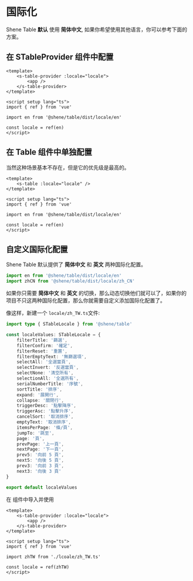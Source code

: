 # 国际化

Shene Table **默认** 使用 **简体中文**, 如果你希望使用其他语言，你可以参考下面的方案。

## 在 STableProvider 组件中配置

```vue
<template>
	<s-table-provider :locale="locale">
		<app />
	</s-table-provider>
</template>

<script setup lang="ts">
import { ref } from 'vue'

import en from '@shene/table/dist/locale/en'

const locale = ref(en)
</script>
```

## 在 Table 组件中单独配置

当然这种场景基本不存在，但是它的优先级是最高的。

```vue
<template>
	<s-table :locale="locale" />
</template>

<script setup lang="ts">
import { ref } from 'vue'

import en from '@shene/table/dist/locale/en'

const locale = ref(en)
</script>
```

## 自定义国际化配置

Shene Table 默认提供了 **简体中文** 和 **英文** 两种国际化配置。

```ts
import en from '@shene/table/dist/locale/en'
import zhCN from '@shene/table/dist/locale/zh_CN'
```

如果你只需要 **简体中文** 和 **英文** 的切换，那么动态切换他们就可以了，如果你的项目不只这两种国际化配置，那么你就需要自定义添加国际化配置了。

像这样，新建一个 `locale/zh_TW.ts`文件:

```ts
import type { STableLocale } from '@shene/table'

const localeValues: STableLocale = {
	filterTitle: '篩選',
	filterConfirm: '確定',
	filterReset: '重置',
	filterEmptyText: '無篩選項',
	selectAll: '全選當頁',
	selectInvert: '反選當頁',
	selectNone: '清空所有',
	selectionAll: '全選所有',
	serialNumberTitle: '序號',
	sortTitle: '排序',
	expand: '展開行',
	collapse: '關閉行',
	triggerDesc: '點擊降序',
	triggerAsc: '點擊升序',
	cancelSort: '取消排序',
	emptyText: '取消排序',
	itemsPerPage: '條/頁',
	jumpTo: '跳至',
	page: '頁',
	prevPage: '上一頁',
	nextPage: '下一頁',
	prev5: '向前 5 頁',
	next5: '向後 5 頁',
	prev3: '向前 3 頁',
	next3: '向後 3 頁'
}

export default localeValues
```

在 组件中导入并使用

```vue
<template>
	<s-table-provider :locale="locale">
		<app />
	</s-table-provider>
</template>

<script setup lang="ts">
import { ref } from 'vue'

import zhTW from './lcoale/zh_TW.ts'

const locale = ref(zhTW)
</script>
```
